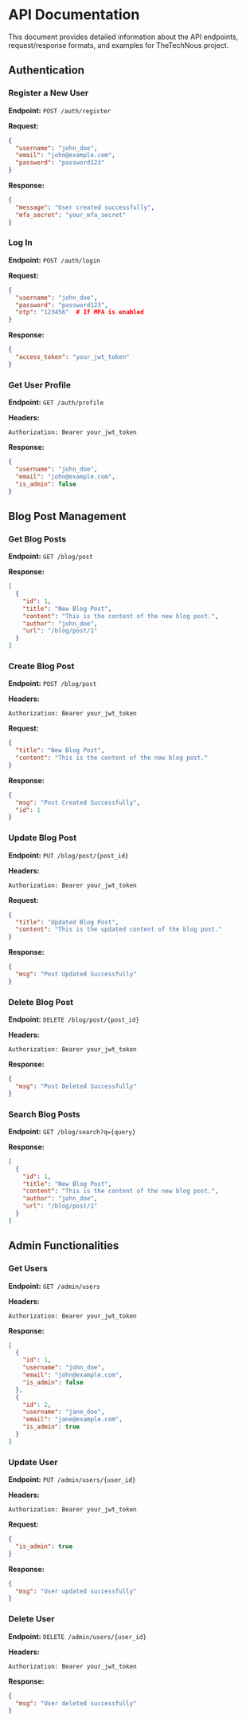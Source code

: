 # API Documentation

This document provides detailed information about the API endpoints, request/response formats, and examples for TheTechNous project.

## Authentication

### Register a New User

**Endpoint:** `POST /auth/register`

**Request:**
```json
{
  "username": "john_doe",
  "email": "john@example.com",
  "password": "password123"
}
```

**Response:**
```json
{
  "message": "User created successfully",
  "mfa_secret": "your_mfa_secret"
}
```

### Log In

**Endpoint:** `POST /auth/login`

**Request:**
```json
{
  "username": "john_doe",
  "password": "password123",
  "otp": "123456"  # If MFA is enabled
}
```

**Response:**
```json
{
  "access_token": "your_jwt_token"
}
```

### Get User Profile

**Endpoint:** `GET /auth/profile`

**Headers:**
```http
Authorization: Bearer your_jwt_token
```

**Response:**
```json
{
  "username": "john_doe",
  "email": "john@example.com",
  "is_admin": false
}
```

## Blog Post Management

### Get Blog Posts

**Endpoint:** `GET /blog/post`

**Response:**
```json
[
  {
    "id": 1,
    "title": "New Blog Post",
    "content": "This is the content of the new blog post.",
    "author": "john_doe",
    "url": "/blog/post/1"
  }
]
```

### Create Blog Post

**Endpoint:** `POST /blog/post`

**Headers:**
```http
Authorization: Bearer your_jwt_token
```

**Request:**
```json
{
  "title": "New Blog Post",
  "content": "This is the content of the new blog post."
}
```

**Response:**
```json
{
  "msg": "Post Created Successfully",
  "id": 1
}
```

### Update Blog Post

**Endpoint:** `PUT /blog/post/{post_id}`

**Headers:**
```http
Authorization: Bearer your_jwt_token
```

**Request:**
```json
{
  "title": "Updated Blog Post",
  "content": "This is the updated content of the blog post."
}
```

**Response:**
```json
{
  "msg": "Post Updated Successfully"
}
```

### Delete Blog Post

**Endpoint:** `DELETE /blog/post/{post_id}`

**Headers:**
```http
Authorization: Bearer your_jwt_token
```

**Response:**
```json
{
  "msg": "Post Deleted Successfully"
}
```

### Search Blog Posts

**Endpoint:** `GET /blog/search?q={query}`

**Response:**
```json
[
  {
    "id": 1,
    "title": "New Blog Post",
    "content": "This is the content of the new blog post.",
    "author": "john_doe",
    "url": "/blog/post/1"
  }
]
```

## Admin Functionalities

### Get Users

**Endpoint:** `GET /admin/users`

**Headers:**
```http
Authorization: Bearer your_jwt_token
```

**Response:**
```json
[
  {
    "id": 1,
    "username": "john_doe",
    "email": "john@example.com",
    "is_admin": false
  },
  {
    "id": 2,
    "username": "jane_doe",
    "email": "jane@example.com",
    "is_admin": true
  }
]
```

### Update User

**Endpoint:** `PUT /admin/users/{user_id}`

**Headers:**
```http
Authorization: Bearer your_jwt_token
```

**Request:**
```json
{
  "is_admin": true
}
```

**Response:**
```json
{
  "msg": "User updated successfully"
}
```

### Delete User

**Endpoint:** `DELETE /admin/users/{user_id}`

**Headers:**
```http
Authorization: Bearer your_jwt_token
```

**Response:**
```json
{
  "msg": "User deleted successfully"
}
```

